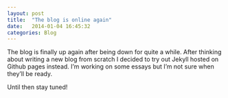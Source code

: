 ```yaml
---
layout: post
title:  "The blog is online again"
date:   2014-01-04 16:45:32
categories: Blog
---
```


The blog is finally up again after being down for quite a while.
After thinking about writing a new blog from scratch I decided to try out Jekyll hosted on Github pages instead.
I’m working on some essays but I’m not sure when they’ll be ready.

Until then stay tuned!